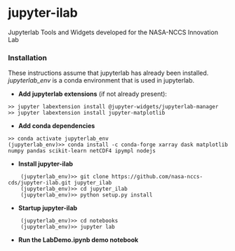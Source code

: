 # jupyter-ilab
Jupyterlab Tools and Widgets developed for the NASA-NCCS Innovation Lab

### Installation
These instructions assume that jupyterlab has already been installed.  
*jupyterlab_env* is a conda environment that is used in jupyterlab.

* **Add jupyterlab extensions** (if not already present):
```
>> jupyter labextension install @jupyter-widgets/jupyterlab-manager
>> jupyter labextension install jupyter-matplotlib
```   

* **Add conda dependencies**

```
>> conda activate jupyterlab_env
(jupyterlab_env)>> conda install -c conda-forge xarray dask matplotlib numpy pandas scikit-learn netCDF4 ipympl nodejs
```    

* **Install jupyter-ilab**

```
    (jupyterlab_env)>> git clone https://github.com/nasa-nccs-cds/jupyter-ilab.git jupyter_ilab
    (jupyterlab_env)>> cd jupyter_ilab
    (jupyterlab_env)>> python setup.py install
```

* **Startup jupyter-ilab** 

```
    (jupyterlab_env)>> cd notebooks
    (jupyterlab_env)>> jupyter lab
```
* **Run the LabDemo.ipynb demo notebook**